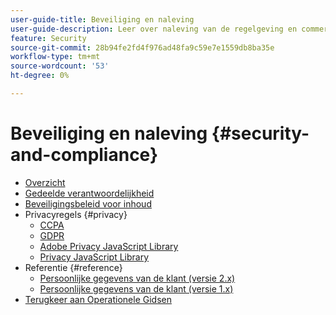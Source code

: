 ```yaml
---
user-guide-title: Beveiliging en naleving
user-guide-description: Leer over naleving van de regelgeving en commerciële verantwoordelijkheden voor het onderhoud van een veilig Adobe Commerce-project.
feature: Security
source-git-commit: 28b94fe2fd4f976ad48fa9c59e7e1559db8ba35e
workflow-type: tm+mt
source-wordcount: '53'
ht-degree: 0%

---
```



# Beveiliging en naleving {#security-and-compliance}

- [Overzicht](overview.md)
- [Gedeelde verantwoordelijkheid](shared-responsibility.md)
- [Beveiligingsbeleid voor inhoud](content-security-policy.md)
- Privacyregels {#privacy}
   - [CCPA](privacy/ccpa.md)
   - [GDPR](privacy/gdpr.md)
   - [Adobe Privacy JavaScript Library](privacy/adobe-javascript-library.md)
   - [Privacy JavaScript Library](privacy/javascript-library.md)
- Referentie {#reference}
   - [Persoonlijke gegevens van de klant (versie 2.x)](privacy/data-m2.md)
   - [Persoonlijke gegevens van de klant (versie 1.x)](privacy/data-m1.md)
- [ Terugkeer aan Operationele Gidsen ](https://experienceleague.adobe.com/docs/commerce-operations/operational-guides/home.html)
